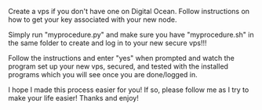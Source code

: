 Create a vps if you don't have one on Digital Ocean.
Follow instructions on how to get your key associated with your new node.

Simply run "myprocedure.py" and make sure you have "myprocedure.sh" in the same folder to create and log in to your new secure vps!!!

Follow the instructions and enter "yes" when prompted and watch the program set up your new vps, secured, and tested with the installed programs which you will see once you are done/logged in.

I hope I made this process easier for you!  If so, please follow me as I try to make your life easier!  Thanks and enjoy!
